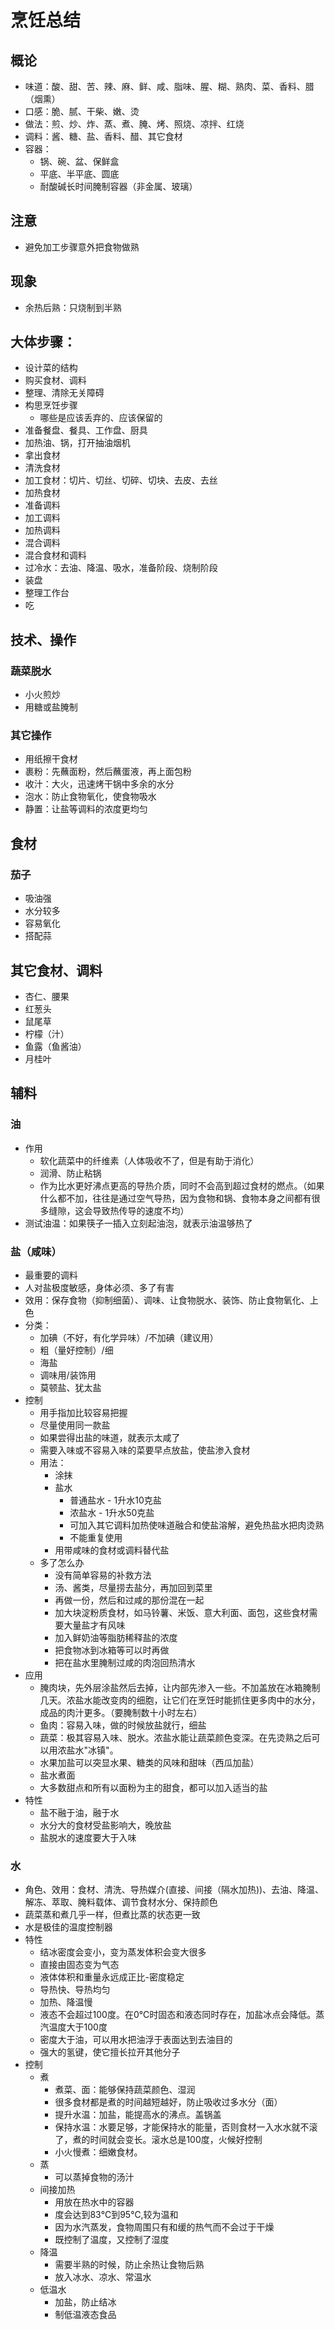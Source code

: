 # 烹饪总结

## 概论
- 味道：酸、甜、苦、辣、麻、鲜、咸、脂味、腥、糊、熟肉、菜、香料、腊（烟熏）
- 口感：脆、腻、干柴、嫩、烫
- 做法：煎、炒、炸、蒸、煮、腌、烤、照烧、凉拌、红烧
- 调料：酱、糖、盐、香料、醋、其它食材
- 容器：
  - 锅、碗、盆、保鲜盒
  - 平底、半平底、圆底
  - 耐酸碱长时间腌制容器（非金属、玻璃）

## 注意
- 避免加工步骤意外把食物做熟

## 现象
- 余热后熟：只烧制到半熟

## 大体步骤：
- 设计菜的结构
- 购买食材、调料
- 整理、清除无关障碍
- 构思烹饪步骤
  - 哪些是应该丢弃的、应该保留的
- 准备餐盘、餐具、工作盘、厨具
- 加热油、锅，打开抽油烟机
- 拿出食材
- 清洗食材
- 加工食材：切片、切丝、切碎、切块、去皮、去丝
- 加热食材
- 准备调料
- 加工调料
- 加热调料
- 混合调料
- 混合食材和调料
- 过冷水：去油、降温、吸水，准备阶段、烧制阶段
- 装盘
- 整理工作台
- 吃

## 技术、操作
### 蔬菜脱水
- 小火煎炒
- 用糖或盐腌制

### 其它操作
- 用纸擦干食材
- 裹粉：先蘸面粉，然后蘸蛋液，再上面包粉
- 收汁：大火，迅速烤干锅中多余的水分
- 泡水：防止食物氧化，使食物吸水
- 静置：让盐等调料的浓度更均匀


## 食材
### 茄子
- 吸油强
- 水分较多
- 容易氧化
- 搭配蒜

## 其它食材、调料
- 杏仁、腰果
- 红葱头
- 鼠尾草
- 柠檬（汁）
- 鱼露（鱼酱油）
- 月桂叶


## 辅料
### 油
- 作用
  - 软化蔬菜中的纤维素（人体吸收不了，但是有助于消化）
  - 润滑、防止粘锅
  - 作为比水更好沸点更高的导热介质，同时不会高到超过食材的燃点。（如果什么都不加，往往是通过空气导热，因为食物和锅、食物本身之间都有很多缝隙，这会导致热传导的速度不均）
- 测试油温：如果筷子一插入立刻起油泡，就表示油温够热了

### 盐（咸味）
- 最重要的调料
- 人对盐极度敏感，身体必须、多了有害
- 效用：保存食物（抑制细菌）、调味、让食物脱水、装饰、防止食物氧化、上色
- 分类：
  - 加碘（不好，有化学异味）/不加碘（建议用）
  - 粗（量好控制）/细
  - 海盐
  - 调味用/装饰用
  - 莫顿盐、犹太盐
- 控制
  - 用手指加比较容易把握
  - 尽量使用同一款盐
  - 如果尝得出盐的味道，就表示太咸了
  - 需要入味或不容易入味的菜要早点放盐，使盐渗入食材
  - 用法：
    - 涂抹
    - 盐水 
      - 普通盐水 - 1升水10克盐
      - 浓盐水 - 1升水50克盐
      - 可加入其它调料加热使味道融合和使盐溶解，避免热盐水把肉烫熟
      - 不能重复使用
    - 用带咸味的食材或调料替代盐
  - 多了怎么办
    - 没有简单容易的补救方法
    - 汤、酱类，尽量捞去盐分，再加回到菜里
    - 再做一份，然后和过咸的那份混在一起
    - 加大块淀粉质食材，如马铃薯、米饭、意大利面、面包，这些食材需要大量盐才有风味
    - 加入鲜奶油等脂肪稀释盐的浓度
    - 把食物冰到冰箱等可以时再做
    - 把在盐水里腌制过咸的肉泡回热清水
- 应用
  - 腌肉块，先外层涂盐然后去掉，让内部先渗入一些。不加盖放在冰箱腌制几天。浓盐水能改变肉的细胞，让它们在烹饪时能抓住更多肉中的水分，成品的肉汁更多。（要腌制数十小时左右）
  - 鱼肉：容易入味，做的时候放盐就行，细盐
  - 蔬菜：极其容易入味、脱水。浓盐水能让蔬菜颜色变深。在先烫熟之后可以用浓盐水"冰镇"。
  - 水果加盐可以突显水果、糖类的风味和甜味（西瓜加盐）
  - 盐水煮面
  - 大多数甜点和所有以面粉为主的甜食，都可以加入适当的盐
- 特性
  - 盐不融于油，融于水
  - 水分大的食材受盐影响大，晚放盐
  - 盐脱水的速度要大于入味

### 水
- 角色、效用：食材、清洗、导热媒介(直接、间接（隔水加热))、去油、降温、解冻、萃取、腌料载体、调节食材水分、保持颜色
- 蔬菜蒸和煮几乎一样，但煮比蒸的状态更一致
- 水是极佳的温度控制器
- 特性
  - 结冰密度会变小，变为蒸发体积会变大很多
  - 直接由固态变为气态
  - 液体体积和重量永远成正比-密度稳定
  - 导热快、导热均匀
  - 加热、降温慢
  - 液态不会超过100度。在0℃时固态和液态同时存在，加盐冰点会降低。蒸汽温度大于100度
  - 密度大于油，可以用水把油浮于表面达到去油目的
  - 强大的氢键，使它擅长拉开其他分子
- 控制
  - 煮
    - 煮菜、面：能够保持蔬菜颜色、湿润
    - 很多食材都是煮的时间越短越好，防止吸收过多水分（面）
    - 提升水温：加盐，能提高水的沸点。盖锅盖
    - 保持水温：水要足够，才能保持水的能量，否则食材一入水水就不滚了，煮的时间就会变长。滚水总是100度，火候好控制
    - 小火慢煮：细嫩食材。
  - 蒸
    - 可以蒸掉食物的汤汁
  - 间接加热
    - 用放在热水中的容器
    - 度会达到83℃到95℃,较为温和
    - 因为水汽蒸发，食物周围只有和缓的热气而不会过于干燥
    - 既控制了温度，又控制了湿度
  - 降温
    - 需要半熟的时候，防止余热让食物后熟
    - 放入冰水、凉水、常温水
  - 低温水
    - 加盐，防止结冰
    - 制低温液态食品


